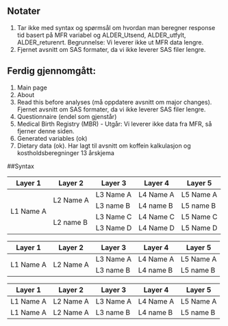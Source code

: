 ## Notater
1. Tar ikke med syntax og spørmsål om hvordan man beregner response tid basert på MFR variabel og ALDER_Utsend, ALDER_utfylt, ALDER_returenrt. Begrunnelse: Vi leverer ikke ut MFR data lengre.
2. Fjernet avsnitt om SAS formater, da vi ikke leverer SAS filer lengre. 


## Ferdig gjennomgått:
1. Main page 
2. About 
3. Read this before analyses (må oppdatere avsnitt om major changes). Fjernet avsnitt om SAS formater, da vi ikke leverer SAS filer lengre.
4. Questionnaire (endel som gjenstår)
5. Medical Birth Registry (MBR) - Utgår: Vi leverer ikke data fra MFR, så fjerner denne siden.
6. Generated variables (ok)
7. Dietary data (ok). Har lagt til avsnitt om koffein kalkulasjon og kostholdsberegninger 13 årskjema

##Syntax

   <table>
  <thead>
    <th>Layer 1 </th>
    <th>Layer 2 </th>
    <th>Layer 3 </th>
    <th>Layer 4 </th>
    <th>Layer 5 </th>
  </thead>
  <tbody>
    <tr>
      <td rowspan=4>L1 Name A</td>
      <td rowspan=2>L2 Name A</td>
      <td>L3 Name A</td>
      <td>L4 Name A</td>
      <td>L5 Name A</td>
    </tr>
    <tr>
      <td>L3 name B</td>
      <td>L4 name B</td>
      <td>L5 name B</td>
    </tr>
    <tr>
      <td rowspan=2>L2 name B</td>
      <td>L3 Name C</td>
      <td>L4 Name C</td>
      <td>L5 Name C</td>
    </tr>
   <tr>
     <td>L3 Name D</td>
     <td>L4 Name D</td>
     <td>L5 Name D</td>
   </tr>
   </tbody>
</table>

<table>
  <thead>
    <th>Layer 1 </th>
    <th>Layer 2 </th>
    <th>Layer 3 </th>
    <th>Layer 4 </th>
    <th>Layer 5 </th>
  </thead>
  <tbody>
    <tr>
      <td rowspan=2>L1 Name A</td>
      <td rowspan=2>L2 Name A</td>
      <td>L3 Name A</td>
      <td>L4 Name A</td>
      <td>L5 Name A</td>
    </tr>
    <tr>
      <td>L3 name B</td>
      <td>L4 name B</td>
      <td>L5 name B</td>
    </tr>
   </tbody>
</table>

<table>
  <thead>
    <th>Layer 1 </th>
    <th>Layer 2 </th>
    <th>Layer 3 </th>
    <th>Layer 4 </th>
    <th>Layer 5 </th>
  </thead>
  <tbody>
    <tr>
      <td>L1 Name A</td>
      <td>L2 Name A</td>
      <td>L3 Name A</td>
      <td>L4 Name A</td>
      <td>L5 Name A</td>
    </tr>
    <tr>
      <td>L1 Name A</td>
      <td>L2 Name A</td>
      <td>L3 name B</td>
      <td>L4 name B</td>
      <td>L5 name B</td>
    </tr>
   </tbody>
</table>

